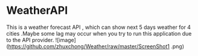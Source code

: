 # WeatherAPI
This is a weather forecast API , which can show next 5 days weather for 4 cities .Maybe some lag may occur when you try to run this application due to the API provider.
 ![image](https://github.com/zhuxchong/Weather/raw/master/ScreenShot1 .png)
